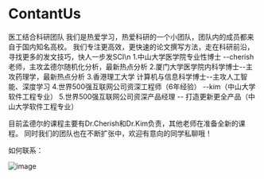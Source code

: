 # ContantUs
医工结合科研团队
我们是热爱学习，热爱科研的一个小团队，团队内的成员都来自于国内知名高校。
我们专注更高效，更快速的论文撰写方法，走在科研前沿，寻找更多的发文技巧，快人一步发SCI\n
1.中山大学医学院专业性博士 --cherish老师，主攻孟德尔随机化分析，最新热点分析
2.厦门大学医学院内科学博士--主攻药理学，最新热点分析
3.香港理工大学 计算机与信息科学博士--主攻人工智能、深度学习
4.世界500强互联网公司资深工程师（6年经验） --kim（中山大学软件工程专业）
5.世界500强互联网公司资深产品经理 -- 打造更新更全产品（中山大学软件工程专业）

目前孟德尔的课程主要有Dr.Cherish和Dr.Kim负责，其他老师在准备全新的课程。
同时我们的团队也在不断扩张中，欢迎有意向的同学私聊哦！


如何联系：


![image](https://github.com/flash0926/ContantUs/assets/13973391/5d5816ec-5e5e-4582-bb8e-2eaf2085b146)
